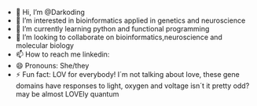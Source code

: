 - 👋 Hi, I’m @Darkoding
- 👀 I’m interested in bioinformatics applied in genetics and neuroscience
- 🌱 I’m currently learning python and functional programming
- 💞️ I’m looking to collaborate on bioinformatics,neuroscience and molecular biology
- 📫 How to reach me linkedin: 
- 😄 Pronouns: She/they
- ⚡ Fun fact: LOV for everybody! I´m not talking about love, these gene domains have responses to light, oxygen and voltage isn´t it pretty odd? may be almost LOVEly quantum 

<!---
Darkoding/Darkoding is a ✨ special ✨ repository because its `README.md` (this file) appears on your GitHub profile.
You can click the Preview link to take a look at your changes.
--->
